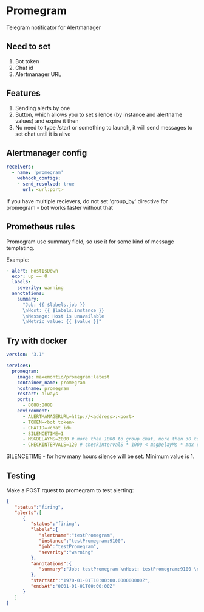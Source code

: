 # Promegram
Telegram notificator for Alertmanager

## Need to set
1. Bot token
2. Chat id
3. Alertmanager URL

## Features
1. Sending alerts by one
2. Button, which allows you to set silence (by instance and alertname values) and expire it then
3. No need to type /start or something to launch, it will send messages to set chat until it is alive

## Alertmanager config
```yaml
receivers:
  - name: 'promegram'
    webhook_configs:
    - send_resolved: true
      url: <url:port>
```
If you have multiple recievers, do not set 'group_by' directive for promegram - bot works faster without that

## Prometheus rules
Promegram use summary field, so use it for some kind of message templating.

Example: 
```yaml
- alert: HostIsDown
  expr: up == 0
  labels:
    severity: warning
  annotations:
    summary: 
      "Job: {{ $labels.job }}
      \nHost: {{ $labels.instance }}
      \nMessage: Host is unavailable
      \nMetric value: {{ $value }}"
```

## Try with docker
```yaml
version: '3.1'

services:
  promegram:
    image: maxemontio/promegram:latest
    container_name: promegram
    hostname: promegram
    restart: always 
    ports:
      - 8088:8088
    environment:
      - ALERTMANAGERURL=http://<address>:<port>
      - TOKEN=<bot token>
      - CHATID=<chat id>
      - SILENCETIME=1
      - MSGDELAYMS=2000 # more than 1000 to group chat, more then 30 to single user chat but less than 20 messages per minute
      - CHECKINTERVALS=120 # checkIntervalS * 1000 < msgDelayMs * max count of alerts you are recieving otherwise 429 errors
```
SILENCETIME - for how many hours silence will be set. Minimum value is 1.

## Testing
Make a POST rquest to promegram to test alerting:
```json
{
   "status":"firing",
   "alerts":[
      {
         "status":"firing",
         "labels":{
            "alertname":"testPromegram",
            "instance":"testPromegram:9100",
            "job":"testPromegram",
            "severity":"warning"
         },
         "annotations":{
            "summary":"Job: testPromegram \nHost: testPromegram:9100 \nMessage: Test message \nMetric value: 1"
         },
         "startsAt":"1970-01-01T10:00:00.000000000Z",
         "endsAt":"0001-01-01T00:00:00Z"
      }
   ]
}
```